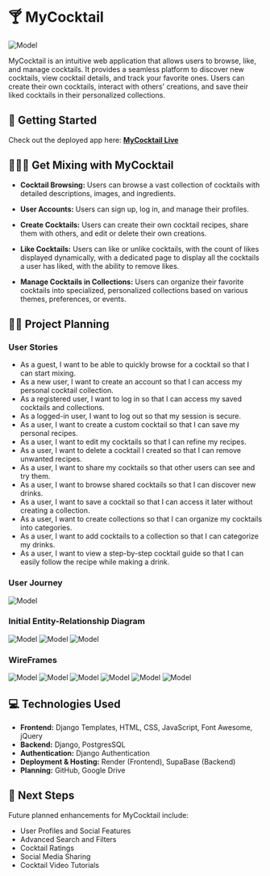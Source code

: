 # 🍸 MyCocktail
![Model](https://github.com/nelvinq/mycocktail/blob/9eca027278d5ccd5fde328497cd891094f04055c/main_app/static/images/MyCocktailLogo-White-small.png)

MyCocktail is an intuitive web application that allows users to browse, like, and manage cocktails. It provides a seamless platform to discover new cocktails, view cocktail details, and track your favorite ones. Users can create their own cocktails, interact with others' creations, and save their liked cocktails in their personalized collections.

## 🥂 Getting Started  
Check out the deployed app here: **[MyCocktail Live](https://mycocktail.onrender.com/)**

## 🍹🤵‍♀️ Get Mixing with MyCocktail
- **Cocktail Browsing:** Users can browse a vast collection of cocktails with detailed descriptions, images, and ingredients.

- **User Accounts:** Users can sign up, log in, and manage their profiles.

- **Create Cocktails:** Users can create their own cocktail recipes, share them with others, and edit or delete their own creations.

- **Like Cocktails:** Users can like or unlike cocktails, with the count of likes displayed dynamically, with a dedicated page to display all the cocktails a user has liked, with the ability to remove likes.

- **Manage Cocktails in Collections:** Users can organize their favorite cocktails into specialized, personalized collections based on various themes, preferences, or events.


## 👨‍💻 Project Planning  
### User Stories
- As a guest, I want to be able to quickly browse for a cocktail so that I can start mixing.
- As a new user, I want to create an account so that I can access my personal cocktail collection.
- As a registered user, I want to log in so that I can access my saved cocktails and collections.
- As a logged-in user, I want to log out so that my session is secure.
- As a user, I want to create a custom cocktail so that I can save my personal recipes.
- As a user, I want to edit my cocktails so that I can refine my recipes.
- As a user, I want to delete a cocktail I created so that I can remove unwanted recipes.
- As a user, I want to share my cocktails so that other users can see and try them.
- As a user, I want to browse shared cocktails so that I can discover new drinks.
- As a user, I want to save a cocktail so that I can access it later without creating a collection.
- As a user, I want to create collections so that I can organize my cocktails into categories.
- As a user, I want to add cocktails to a collection so that I can categorize my drinks.
- As a user, I want to view a step-by-step cocktail guide so that I can easily follow the recipe while making a drink.

### User Journey
![Model](https://github.com/nelvinq/mycocktail/blob/9eca027278d5ccd5fde328497cd891094f04055c/main_app/static/images/User%20Journey.jpg)

### Initial Entity-Relationship Diagram
![Model](https://github.com/nelvinq/mycocktail/blob/2a641fb9796660b552ebf6e410f7721bb1081c4e/main_app/static/images/erd1.jpg)
![Model](https://github.com/nelvinq/mycocktail/blob/2a641fb9796660b552ebf6e410f7721bb1081c4e/main_app/static/images/erd2.jpg)
![Model](https://github.com/nelvinq/mycocktail/blob/2a641fb9796660b552ebf6e410f7721bb1081c4e/main_app/static/images/erd3.jpg)

### WireFrames
![Model](https://github.com/nelvinq/mycocktail/blob/9eca027278d5ccd5fde328497cd891094f04055c/main_app/static/images/wf1.jpg)
![Model](https://github.com/nelvinq/mycocktail/blob/9eca027278d5ccd5fde328497cd891094f04055c/main_app/static/images/wf2.jpg)
![Model](https://github.com/nelvinq/mycocktail/blob/9eca027278d5ccd5fde328497cd891094f04055c/main_app/static/images/wf3.jpg)
![Model](https://github.com/nelvinq/mycocktail/blob/9eca027278d5ccd5fde328497cd891094f04055c/main_app/static/images/wf4.jpg)
![Model](https://github.com/nelvinq/mycocktail/blob/9eca027278d5ccd5fde328497cd891094f04055c/main_app/static/images/wf5.jpg)
![Model](https://github.com/nelvinq/mycocktail/blob/9eca027278d5ccd5fde328497cd891094f04055c/main_app/static/images/wf6.jpg)

## 💻 Technologies Used  
- **Frontend:** Django Templates, HTML, CSS, JavaScript, Font Awesome, jQuery
- **Backend:** Django, PostgresSQL
- **Authentication:** Django Authentication
- **Deployment & Hosting:** Render (Frontend), SupaBase (Backend)  
- **Planning:**  GitHub, Google Drive

## 🚧 Next Steps  
Future planned enhancements for MyCocktail include:  
- User Profiles and Social Features
- Advanced Search and Filters
- Cocktail Ratings
- Social Media Sharing
- Cocktail Video Tutorials
